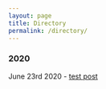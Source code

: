 ```yaml
---
layout: page
title: Directory
permalink: /directory/
---
```


### 2020
June 23rd 2020 - [test post](https://dahonmetwritings.github.io/Test-Post/)

